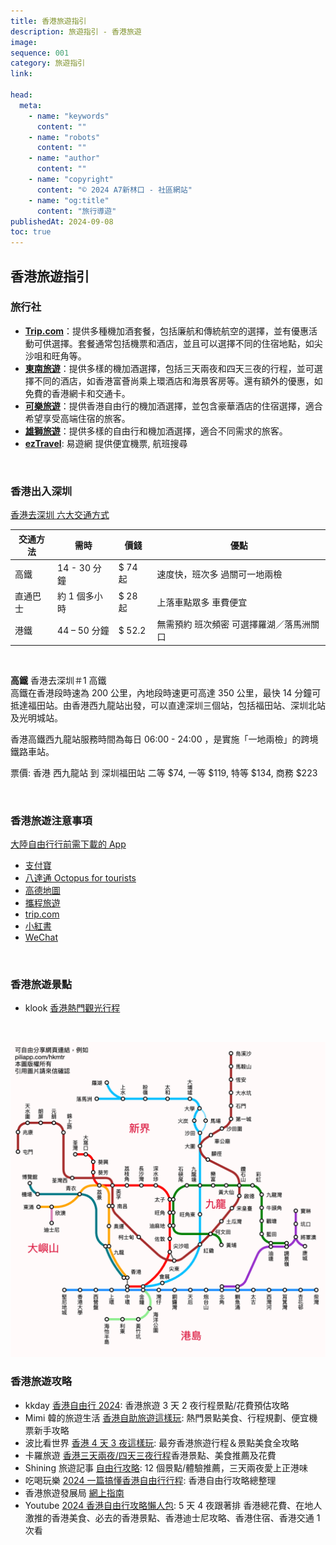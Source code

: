 ```yaml
---
title: 香港旅遊指引
description: 旅遊指引 - 香港旅遊
image:
sequence: 001
category: 旅遊指引
link:

head:
  meta:
    - name: "keywords"
      content: ""
    - name: "robots"
      content: ""
    - name: "author"
      content: ""
    - name: "copyright"
      content: "© 2024 A7新林口 - 社區網站"
    - name: "og:title"
      content: "旅行導遊"
publishedAt: 2024-09-08
toc: true
---
```


## 香港旅遊指引

### 旅行社

- [**Trip.com**](https://hk.trip.com/?locale=zh-HK&curr=TWD)：提供多種機加酒套餐，包括廉航和傳統航空的選擇，並有優惠活動可供選擇。套餐通常包括機票和酒店，並且可以選擇不同的住宿地點，如尖沙咀和旺角等。
- [**東南旅遊**](https://www.settour.com.tw/)：提供多樣的機加酒選擇，包括三天兩夜和四天三夜的行程，並可選擇不同的酒店，如香港富薈尚乘上環酒店和海景客房等。還有額外的優惠，如免費的香港網卡和交通卡。
- [**可樂旅遊**](https://www.colatour.com.tw/home/)：提供香港自由行的機加酒選擇，並包含豪華酒店的住宿選擇，適合希望享受高端住宿的旅客。
- [**雄獅旅遊**](https://www.liontravel.com/category/zh-tw/index)：提供多樣的自由行和機加酒選擇，適合不同需求的旅客。
- [**ezTravel**](https://www.eztravel.com.tw/): 易遊網 提供便宜機票, 航班搜尋

<br>

### 香港出入深圳

<a href="https://hk.trip.com/blog/shenzhen-quarantine-hotels/">香港去深圳 六大交通方式</a>

| 交通方法 | 需時          | 價錢    | 優點                                     |
| -------- | ------------- | ------- | ---------------------------------------- |
| 高鐵     | 14 - 30 分鐘  | $ 74 起 | 速度快，班次多 過關可一地兩檢            |
| 直通巴士 | 約 1 個多小時 | $ 28 起 | 上落車點眾多 車費便宜                    |
| 港鐵     | 44 – 50 分鐘  | $ 52.2  | 無需預約 班次頻密 可選擇羅湖／落馬洲關口 |

<br>

**高鐵**
香港去深圳＃1 高鐵  
高鐵在香港段時速為 200 公里，內地段時速更可高達 350 公里，最快 14 分鐘可抵達福田站。由香港西九龍站出發，可以直達深圳三個站，包括福田站、深圳北站及光明城站。

香港高鐵西九龍站服務時間為每日 06:00 - 24:00 ，是實施「一地兩檢」的跨境鐵路車站。

票價: 香港 西九龍站 到 深圳福田站 二等 $74, 一等 $119, 特等 $134, 商務 $223

<br>

### 香港旅遊注意事項

<a href="https://www.youtube.com/watch?v=LEREQwSsoo4&t=1765s">大陸自由行行前需下載的 App</a>

- <a href="https://www.alipay.com/x/personal">支付寶</a>
- <a href="https://www.octopus.com.hk/tc/consumer/customer-service/faq/tourist-apple-pay/get.html">八達通 Octopus for tourists</a>
- <a href="https://ditu.amap.com/?amapexchange=%2F">高德地圖</a>
- <a href="https://www.ctrip.com/">攜程旅遊</a>
- <a href="https://hk.trip.com/?locale=zh-HK&curr=TWD">trip.com</a>
- <a href="https://www.xiaohongshu.com/explore">小紅書</a>
- <a href="https://www.wechat.com/zh_HK/">WeChat</a>

<br>

### 香港旅遊景點

- klook <a href="https://www.klook.com/zh-TW/experiences/list/hong-kong-tours/c2-cate9/">香港熱門觀光行程</a>

<br>

![v001-01.jpeg](/images/travel/v001-01.jpeg)

### 香港旅遊攻略

- kkday <a href="https://www.kkday.com/zh-tw/blog/52382/asia-hongkong-guide?srsltid=AfmBOoqh8PCay3FXpk6YQybIyM0CXFrcDh-wuf3ygYJSapPSFrilKOIa">香港自由行 2024</a>: 香港旅遊 3 天 2 夜行程景點/花費預估攻略
- Mimi 韓的旅遊生活 <a href="https://mimihan.tw/hang-kong-trip/">香港自助旅遊這樣玩</a>: 熱門景點美食、行程規劃、便宜機票新手攻略
- 波比看世界 <a href="https://bobby.tw/2024-02-13-2931/">香港 4 天 3 夜這樣玩</a>: 最夯香港旅遊行程＆景點美食全攻略
- 卡羅旅遊 <a href="https://carolblog.tw/hongkong/#google_vignette">香港三天兩夜/四天三夜行程</a>香港景點、美食推薦及花費
- Shining 旅遊記事 <a href="https://shiningchan.com/blog/post/hongkong-travel-information/">自由行攻略</a>: 12 個景點/體驗推薦，三天兩夜愛上正港味
- 吃喝玩樂 <a href="https://smallchin.com/27524/#google_vignette">2024 一篇搞懂香港自由行行程</a>: 香港自由行攻略總整理
- 香港旅遊發展局 <a href="https://www.discoverhongkong.com/tc/plan/traveller-info/e-guidebooks.html">網上指南</a>
- Youtube <a href="https://www.youtube.com/watch?v=-EwUXVQzZ1w">2024 香港自由行攻略懶人包</a>: 5 天 4 夜跟著排 香港總花費、在地人激推的香港美食、必去的香港景點、香港迪士尼攻略、香港住宿、香港交通 1 次看

